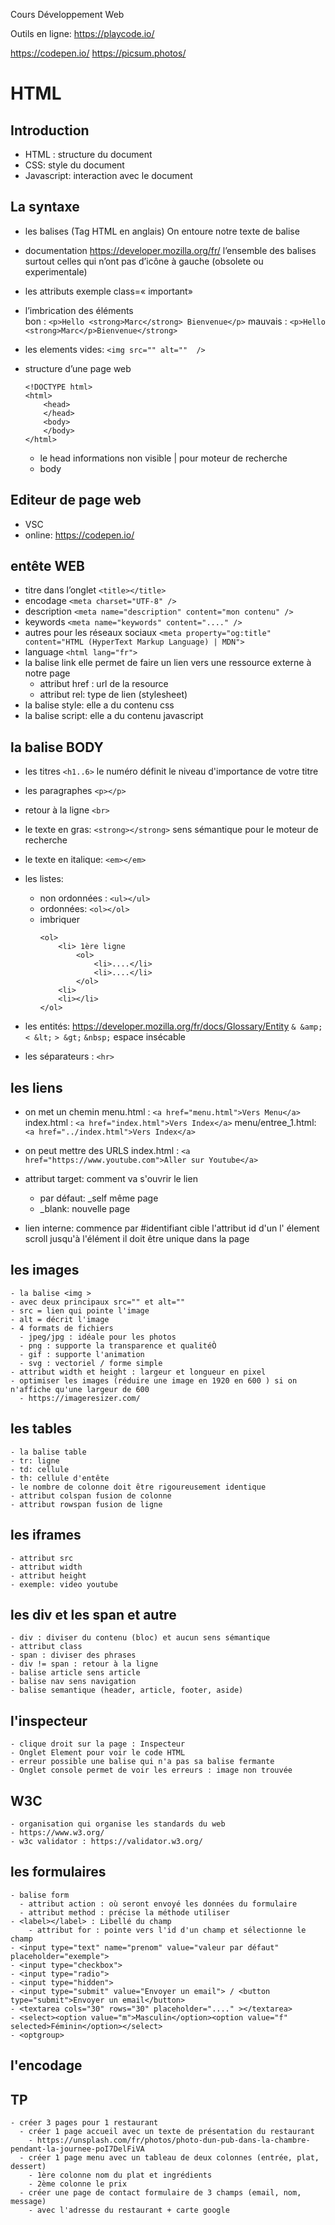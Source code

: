 Cours Développement Web

Outils en ligne:
https://playcode.io/

https://codepen.io/
https://picsum.photos/


# HTML

## Introduction
- HTML : structure du document
- CSS: style du document
- Javascript: interaction avec le document

## La syntaxe 
- les balises (Tag HTML en anglais)
    On entoure notre texte de balise

- documentation
    https://developer.mozilla.org/fr/
    l’ensemble des balises surtout celles qui n’ont pas d’icône à gauche (obsolete ou experimentale)

- les attributs
    exemple class=« important»
- l’imbrication des éléments    
    bon : `<p>Hello <strong>Marc</strong> Bienvenue</p>`
    mauvais : `<p>Hello <strong>Marc</p>Bienvenue</strong>`		
- les elements vides:
    `<img src="" alt=""  />`
- structure d’une page web
    ```
    <!DOCTYPE html>
    <html>
        <head>
        </head>
        <body>
        </body>
    </html>		
    ```
    - le head
        informations non visible | pour moteur de recherche
    - body

## Editeur de page web
- VSC
- online: https://codepen.io/

## entête WEB
- titre dans l’onglet
  `<title></title>`
- encodage
	`<meta charset="UTF-8" />`
- description
    `<meta name="description" content="mon contenu" />`
- keywords
    `<meta name="keywords" content="...." />`
- autres
    pour les réseaux sociaux
    `<meta property="og:title" content="HTML (HyperText Markup Language) | MDN">`
- language
    `<html lang="fr">`
- la balise link
    elle permet de faire un lien vers une ressource externe à notre page
    - attribut href : url de la resource
    - attribut rel: type de lien (stylesheet)
- la balise style: elle a du contenu css
- la balise script: elle a du contenu javascript

## la balise BODY
- les titres `<h1..6>`
    le numéro définit le niveau d'importance de votre titre
- les paragraphes `<p></p>`
- retour à la ligne `<br>`
- le texte en gras:  `<strong></strong>` sens sémantique pour le moteur de recherche
- le texte en italique: `<em></em>` 
- les listes:
  - non ordonnées : `<ul></ul>`
  - ordonnées: `<ol></ol>`
  - imbriquer
    ```
    <ol>
        <li> 1ère ligne
            <ol>
                <li>....</li>
                <li>....</li>
            </ol>
        <li>
        <li></li>
    </ol>
    ```

- les entités:
    https://developer.mozilla.org/fr/docs/Glossary/Entity
    `& &amp;`
    `< &lt;`
    `> &gt;`
    `&nbsp;` espace insécable

- les séparateurs : `<hr>`

## les liens
- on met un chemin
    menu.html : `<a href="menu.html">Vers Menu</a>`
    index.html : `<a href="index.html">Vers Index</a>`
    menu/entree_1.html: `<a href="../index.html">Vers Index</a>`
- on peut mettre des URLS
    index.html : `<a href="https://www.youtube.com">Aller sur Youtube</a>`

- attribut target: comment va s'ouvrir le lien
  - par défaut: _self même page
  - _blank: nouvelle page
- lien interne: commence par #identifiant cible l'attribut id d'un l' élement
    scroll jusqu'à l'élément 
    il doit être unique dans la page

## les images
    - la balise <img >
    - avec deux principaux src="" et alt=""
    - src = lien qui pointe l'image
    - alt = décrit l'image
    - 4 formats de fichiers
      - jpeg/jpg : idéale pour les photos
      - png : supporte la transparence et qualitéÒ  
      - gif : supporte l'animation
      - svg : vectoriel / forme simple
    - attribut width et height : largeur et longueur en pixel
    - optimiser les images (réduire une image en 1920 en 600 ) si on n'affiche qu'une largeur de 600
      - https://imageresizer.com/

## les tables
    - la balise table
    - tr: ligne
    - td: cellule
    - th: cellule d'entête
    - le nombre de colonne doit être rigoureusement identique
    - attribut colspan fusion de colonne 
    - attribut rowspan fusion de ligne

## les iframes
    - attribut src
    - attribut width
    - attribut height
    - exemple: video youtube
  
## les div et les span et autre
    - div : diviser du contenu (bloc) et aucun sens sémantique
    - attribut class
    - span : diviser des phrases
    - div != span : retour à la ligne
    - balise article sens article
    - balise nav sens navigation
    - balise semantique (header, article, footer, aside)

## l'inspecteur
    - clique droit sur la page : Inspecteur
    - Onglet Element pour voir le code HTML
    - erreur possible une balise qui n'a pas sa balise fermante
    - Onglet console permet de voir les erreurs : image non trouvée

## W3C
    - organisation qui organise les standards du web
    - https://www.w3.org/
    - w3c validator : https://validator.w3.org/

## les formulaires
    - balise form 
      - attribut action : où seront envoyé les données du formulaire
      - attribut method : précise la méthode utiliser
    - <label></label> : Libellé du champ
        - attribut for : pointe vers l'id d'un champ et sélectionne le champ
    - <input type="text" name="prenom" value="valeur par défaut" placeholder="exemple">
    - <input type="checkbox">
    - <input type="radio">
    - <input type="hidden">
    - <input type="submit" value="Envoyer un email"> / <button type="submit">Envoyer un email</button>
    - <textarea cols="30" rows="30" placeholder="...." ></textarea>
    - <select><option value="m">Masculin</option><option value="f" selected>Féminin</option></select>
    - <optgroup>
## l'encodage

## TP
    - créer 3 pages pour 1 restaurant
      - créer 1 page accueil avec un texte de présentation du restaurant
        - https://unsplash.com/fr/photos/photo-dun-pub-dans-la-chambre-pendant-la-journee-poI7DelFiVA
      - créer 1 page menu avec un tableau de deux colonnes (entrée, plat, dessert)
        - 1ère colonne nom du plat et ingrédients
        - 2ème colonne le prix
      - créer une page de contact formulaire de 3 champs (email, nom, message)
        - avec l'adresse du restaurant + carte google
